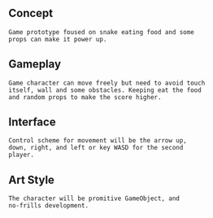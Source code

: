 ## Concept
	Game prototype foused on snake eating food and some 
	props can make it power up.

## Gameplay
	Game character can move freely but need to avoid touch 
	itself, wall and some obstacles. Keeping eat the food 
	and random props to make the score higher. 

## Interface
	Control scheme for movement will be the arrow up, 
	down, right, and left or key WASD for the second 
	player.
## Art Style
	The character will be promitive GameObject, and 
	no-frills development.
	